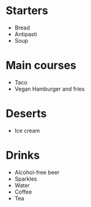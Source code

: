 # Starters

* Bread
* Antipasti
* Soup

# Main courses

* Taco
* Vegan Hamburger and fries

# Deserts

* Ice cream

# Drinks

* Alcohol-free beer
* Sparkles
* Water
* Coffee
* Tea
